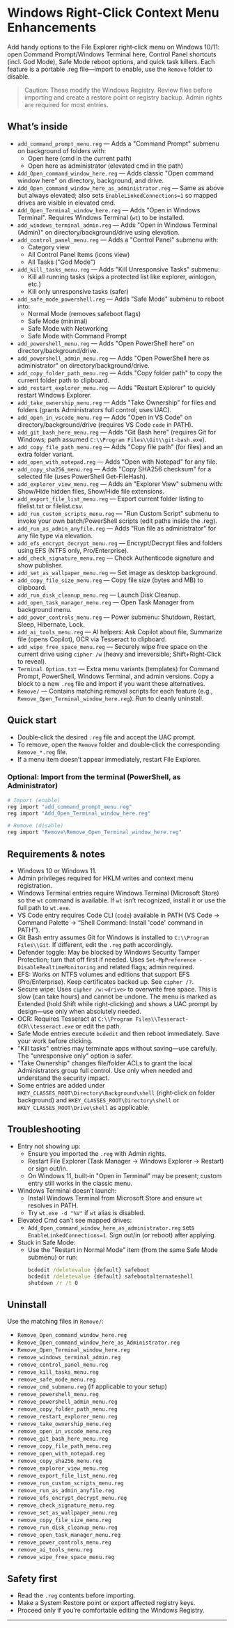 # Windows Right‑Click Context Menu Enhancements

Add handy options to the File Explorer right‑click menu on Windows 10/11: open Command Prompt/Windows Terminal here, Control Panel shortcuts (incl. God Mode), Safe Mode reboot options, and quick task killers. Each feature is a portable .reg file—import to enable, use the `Remove` folder to disable.

> Caution: These modify the Windows Registry. Review files before importing and create a restore point or registry backup. Admin rights are required for most entries.

## What’s inside

- `add_command_prompt_menu.reg` — Adds a "Command Prompt" submenu on background of folders with:
  - Open here (cmd in the current path)
  - Open here as administrator (elevated cmd in the path)
- `Add_Open_command_window_here.reg` — Adds classic "Open command window here" on directory, background, and drive.
- `Add_Open_command_window_here_as_administrator.reg` — Same as above but always elevated; also sets `EnableLinkedConnections=1` so mapped drives are visible in elevated cmd.
- `Add_Open_Terminal_window_here.reg` — Adds "Open in Windows Terminal". Requires Windows Terminal (`wt`) to be installed.
- `add_windows_terminal_admin.reg` — Adds "Open in Windows Terminal (Admin)" on directory/background/drive using elevation.
- `add_control_panel_menu.reg` — Adds a "Control Panel" submenu with:
  - Category view
  - All Control Panel Items (icons view)
  - All Tasks ("God Mode")
- `add_kill_tasks_menu.reg` — Adds "Kill Unresponsive Tasks" submenu:
  - Kill all running tasks (skips a protected list like explorer, winlogon, etc.)
  - Kill only unresponsive tasks (safer)
- `add_safe_mode_powershell.reg` — Adds "Safe Mode" submenu to reboot into:
  - Normal Mode (removes safeboot flags)
  - Safe Mode (minimal)
  - Safe Mode with Networking
  - Safe Mode with Command Prompt
- `add_powershell_menu.reg` — Adds "Open PowerShell here" on directory/background/drive.
- `add_powershell_admin_menu.reg` — Adds "Open PowerShell here as administrator" on directory/background/drive.
- `add_copy_folder_path_menu.reg` — Adds "Copy folder path" to copy the current folder path to clipboard.
- `add_restart_explorer_menu.reg` — Adds "Restart Explorer" to quickly restart Windows Explorer.
- `add_take_ownership_menu.reg` — Adds "Take Ownership" for files and folders (grants Administrators full control; uses UAC).
- `add_open_in_vscode_menu.reg` — Adds "Open in VS Code" on directory/background/drive (requires VS Code `code` in PATH).
- `add_git_bash_here_menu.reg` — Adds "Git Bash here" (requires Git for Windows; path assumed `C:\\Program Files\\Git\\git-bash.exe`).
- `add_copy_file_path_menu.reg` — Adds "Copy file path" (for files) and an extra folder variant.
- `add_open_with_notepad.reg` — Adds "Open with Notepad" for any file.
- `add_copy_sha256_menu.reg` — Adds "Copy SHA256 checksum" for a selected file (uses PowerShell Get-FileHash).
- `add_explorer_view_menu.reg` — Adds an "Explorer View" submenu with: Show/Hide hidden files, Show/Hide file extensions.
- `add_export_file_list_menu.reg` — Export current folder listing to filelist.txt or filelist.csv.
- `add_run_custom_scripts_menu.reg` — "Run Custom Script" submenu to invoke your own batch/PowerShell scripts (edit paths inside the .reg).
- `add_run_as_admin_anyfile.reg` — Adds "Run file as administrator" for any file type via elevation.
- `add_efs_encrypt_decrypt_menu.reg` — Encrypt/Decrypt files and folders using EFS (NTFS only, Pro/Enterprise).
- `add_check_signature_menu.reg` — Check Authenticode signature and show publisher.
- `add_set_as_wallpaper_menu.reg` — Set image as desktop background.
- `add_copy_file_size_menu.reg` — Copy file size (bytes and MB) to clipboard.
- `add_run_disk_cleanup_menu.reg` — Launch Disk Cleanup.
- `add_open_task_manager_menu.reg` — Open Task Manager from background menu.
- `add_power_controls_menu.reg` — Power submenu: Shutdown, Restart, Sleep, Hibernate, Lock.
- `add_ai_tools_menu.reg` — AI helpers: Ask Copilot about file, Summarize file (opens Copilot), OCR via Tesseract to clipboard.
- `add_wipe_free_space_menu.reg` — Securely wipe free space on the current drive using `cipher /w` (heavy and irreversible; Shift+Right‑Click to reveal).
- `Terminal Option.txt` — Extra menu variants (templates) for Command Prompt, PowerShell, Windows Terminal, and admin versions. Copy a block to a new `.reg` file and import if you want these alternatives.
- `Remove/` — Contains matching removal scripts for each feature (e.g., `Remove_Open_Terminal_window_here.reg`). Run to cleanly uninstall.

## Quick start

- Double‑click the desired `.reg` file and accept the UAC prompt.
- To remove, open the `Remove` folder and double‑click the corresponding `Remove_*.reg` file.
- If a menu item doesn’t appear immediately, restart File Explorer.

### Optional: Import from the terminal (PowerShell, as Administrator)

```powershell
# Import (enable)
reg import "add_command_prompt_menu.reg"
reg import "Add_Open_Terminal_window_here.reg"

# Remove (disable)
reg import "Remove\Remove_Open_Terminal_window_here.reg"
```

## Requirements & notes

- Windows 10 or Windows 11.
- Admin privileges required for HKLM writes and context menu registration.
- Windows Terminal entries require Windows Terminal (Microsoft Store) so the `wt` command is available. If `wt` isn’t recognized, install it or use the full path to `wt.exe`.
- VS Code entry requires Code CLI (`code`) available in PATH (VS Code → Command Palette → “Shell Command: Install 'code' command in PATH”).
- Git Bash entry assumes Git for Windows is installed to `C:\\Program Files\\Git`. If different, edit the `.reg` path accordingly.
- Defender toggle: May be blocked by Windows Security Tamper Protection; turn that off first if needed. Uses `Set-MpPreference -DisableRealtimeMonitoring` and related flags; admin required.
- EFS: Works on NTFS volumes and editions that support EFS (Pro/Enterprise). Keep certificates backed up. See `cipher /?`.
- Secure wipe: Uses `cipher /w:<drive>` to overwrite free space. This is slow (can take hours) and cannot be undone. The menu is marked as Extended (hold Shift while right‑clicking) and shows a UAC prompt by design—use only when absolutely needed.
- OCR: Requires Tesseract at `C:\\Program Files\\Tesseract-OCR\\tesseract.exe` or edit the path.
- Safe Mode entries execute `bcdedit` and then reboot immediately. Save your work before clicking.
- "Kill tasks" entries may terminate apps without saving—use carefully. The "unresponsive only" option is safer.
- "Take Ownership" changes file/folder ACLs to grant the local Administrators group full control. Use only when needed and understand the security impact.
- Some entries are added under `HKEY_CLASSES_ROOT\Directory\Background\shell` (right‑click on folder background) and `HKEY_CLASSES_ROOT\Directory\shell` or `HKEY_CLASSES_ROOT\Drive\shell` as applicable.

## Troubleshooting

- Entry not showing up:
  - Ensure you imported the `.reg` with Admin rights.
  - Restart File Explorer (Task Manager → Windows Explorer → Restart) or sign out/in.
  - On Windows 11, built‑in "Open in Terminal" may be present; custom entry still works in the classic menu.
- Windows Terminal doesn’t launch:
  - Install Windows Terminal from Microsoft Store and ensure `wt` resolves in PATH.
  - Try `wt.exe -d "%V"` if `wt` alias is disabled.
- Elevated Cmd can’t see mapped drives:
  - `Add_Open_command_window_here_as_administrator.reg` sets `EnableLinkedConnections=1`. Sign out/in (or reboot) after applying.
- Stuck in Safe Mode:
  - Use the "Restart in Normal Mode" item (from the same Safe Mode submenu) or run:
    ```cmd
    bcdedit /deletevalue {default} safeboot
    bcdedit /deletevalue {default} safebootalternateshell
    shutdown /r /t 0
    ```

## Uninstall

Use the matching files in `Remove/`:

- `Remove_Open_command_window_here.reg`
- `Remove_Open_command_window_here_as_Administrator.reg`
- `Remove_Open_Terminal_window_here.reg`
- `remove_windows_terminal_admin.reg`
- `remove_control_panel_menu.reg`
- `remove_kill_tasks_menu.reg`
- `remove_safe_mode_menu.reg`
- `remove_cmd_submenu.reg` (if applicable to your setup)
- `remove_powershell_menu.reg`
- `remove_powershell_admin_menu.reg`
- `remove_copy_folder_path_menu.reg`
- `remove_restart_explorer_menu.reg`
- `remove_take_ownership_menu.reg`
- `remove_open_in_vscode_menu.reg`
- `remove_git_bash_here_menu.reg`
- `remove_copy_file_path_menu.reg`
- `remove_open_with_notepad.reg`
- `remove_copy_sha256_menu.reg`
- `remove_explorer_view_menu.reg`
- `remove_export_file_list_menu.reg`
- `remove_run_custom_scripts_menu.reg`
- `remove_run_as_admin_anyfile.reg`
- `remove_efs_encrypt_decrypt_menu.reg`
- `remove_check_signature_menu.reg`
- `remove_set_as_wallpaper_menu.reg`
- `remove_copy_file_size_menu.reg`
- `remove_run_disk_cleanup_menu.reg`
- `remove_open_task_manager_menu.reg`
- `remove_power_controls_menu.reg`
- `remove_ai_tools_menu.reg`
- `remove_wipe_free_space_menu.reg`

## Safety first

- Read the `.reg` contents before importing.
- Make a System Restore point or export affected registry keys.
- Proceed only if you’re comfortable editing the Windows Registry.

---
